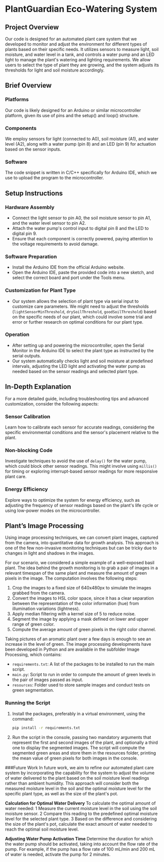# PlantGuardian Eco-Watering System

## Project Overview

Our code is designed for an automated plant care system that we developed to monitor and adjust the environment for different types of plants based on their specific needs. It utilizes sensors to measure light, soil moisture, and water level in a tank, and controls a water pump and an LED light to manage the plant's watering and lighting requirements. We allow users to select the type of plant they are growing, and the system adjusts its thresholds for light and soil moisture accordingly.

## Brief Overview

### Platforms
Our code is likely designed for an Arduino or similar microcontroller platform, given its use of pins and the setup() and loop() structure.

### Components
We employ sensors for light (connected to A0), soil moisture (A1), and water level (A2), along with a water pump (pin 8) and an LED (pin 9) for actuation based on the sensor inputs.

### Software
The code snippet is written in C/C++ specifically for Arduino IDE, which we use to upload the program to the microcontroller.

## Setup Instructions

### Hardware Assembly
- Connect the light sensor to pin A0, the soil moisture sensor to pin A1, and the water level sensor to pin A2.
- Attach the water pump's control input to digital pin 8 and the LED to digital pin 9.
- Ensure that each component is correctly powered, paying attention to the voltage requirements to avoid damage.

### Software Preparation
- Install the Arduino IDE from the official Arduino website.
- Open the Arduino IDE, paste the provided code into a new sketch, and select the correct board and port under the Tools menu.

### Customization for Plant Type
- Our system allows the selection of plant type via serial input to customize care parameters. We might need to adjust the thresholds (`lightSensorMinThreshold`, `drySoilThreshold`, `goodSoilThreshold`) based on the specific needs of our plant, which could involve some trial and error or further research on optimal conditions for our plant type.

### Operation
- After setting up and powering the microcontroller, open the Serial Monitor in the Arduino IDE to select the plant type as instructed by the serial outputs.
- Our system automatically checks light and soil moisture at predefined intervals, adjusting the LED light and activating the water pump as needed based on the sensor readings and selected plant type.

## In-Depth Explanation

For a more detailed guide, including troubleshooting tips and advanced customization, consider the following aspects:

### Sensor Calibration
Learn how to calibrate each sensor for accurate readings, considering the specific environmental conditions and the sensor's placement relative to the plant.

### Non-blocking Code
Investigate techniques to avoid the use of `delay()` for the water pump, which could block other sensor readings. This might involve using `millis()` for timing or exploring interrupt-based sensor readings for more responsive plant care.

### Energy Efficiency
Explore ways to optimize the system for energy efficiency, such as adjusting the frequency of sensor readings based on the plant's life cycle or using low-power modes on the microcontroller.

## Plant’s Image Processing

Using image processing techniques, we can convert plant images, captured from the camera, into quantitative data for growth analysis. This approach is one of the few non-invasive monitoring techniques but can be tricky due to changes in light and shadows in the images.

For our scenario, we considered a simple example of a well-exposed basil plant. The idea behind the growth monitoring is to grab a pair of images in a relevant timespan of the same plant and measure the amount of green pixels in the image. The computation involves the following steps:
1. Crop the images to a fixed size of 640x480px to simulate the images grabbed from the camera.
2. Convert the images to HSL color space, since it has a clear separation between the representation of the color information (hue) from illumination variations (lightness).
3. Apply median filtering with a kernel size of 5 to reduce noise.
4. Segment the image by applying a mask defined on lower and upper range of green color.
5. Compute the average amount of green pixels in the right color channel.

Taking pictures of an aromatic plant over a few days is enough to see an increase in the level of green. The image processing developments have been developed in Python and are available in the subfolder Image Processing, which contains:

- `requirements.txt`: A list of the packages to be installed to run the main script.
- `main.py`: Script to run in order to compute the amount of green levels in the pair of images passed as input.
- `resources`: Folder used to store sample images and conduct tests on green segmentation.

### Running the Script
1. Install the packages, preferably in a virtual environment, using the command:
   ```bash
   pip install -r requirements.txt
2. Run the script in the console, passing two mandatory arguments that represent the first and second images of the plant, and optionally a third one to display the segmented images. The script will compute the segmented green areas and store them in the resources folder, printing the mean value of green pixels for both images in the console.


###Future Work
In future work, we aim to refine our automated plant care system by incorporating the capability for the system to adjust the volume of water delivered to the plant based on the soil moisture level readings rather than ambient humidity. This approach will consider both the measured moisture level in the soil and the optimal moisture level for the specific plant type, as well as the size of the plant's pot.

**Calculation for Optimal Water Delivery**
To calculate the optimal amount of water needed:
	1	Measure the current moisture level in the soil using the soil moisture sensor.
	2	Compare this reading to the predefined optimal moisture level for the selected plant type.
	3	Based on the difference and considering the size of the plant's pot, calculate the exact amount of water needed to reach the optimal soil moisture level.


**Adjusting Water Pump Activation Time**
Determine the duration for which the water pump should be activated, taking into account the flow rate of the pump. For example, if the pump has a flow rate of 100 mL/min and 200 mL of water is needed, activate the pump for 2 minutes.


